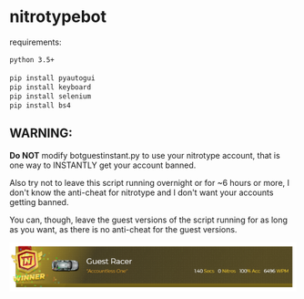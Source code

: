 # nitrotypebot

requirements:
```
python 3.5+

pip install pyautogui
pip install keyboard
pip install selenium
pip install bs4
```

## WARNING:

**Do NOT** modify botguestinstant.py to use your nitrotype account,
that is one way to INSTANTLY get your account banned.


Also try not to leave this script running overnight or for ~6 hours or
more, I don't know the anti-cheat for nitrotype and I don't want
your accounts getting banned.

You can, though, leave the guest versions of the script running for as long
as you want, as there is no anti-cheat for the guest versions.

![6,000 wpm](assets/nitrotype.png)
